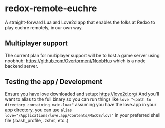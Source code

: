 # redox-remote-euchre
A straight-forward Lua and Love2d app that enables the folks at Redxo to play euchre remotely, in our own way.

## Multiplayer support
The current plan for multiplayer support will be to host a game server using noobhub: https://github.com/Overtorment/NoobHub which is a node backend server.

## Testing the app / Development
Ensure you have love downloaded and setup: https://love2d.org/
And you'll want to alias to the full binary so you can run things like `love "<path to directory containing main.lua>"`
assuming you have the love.app in your app directory, you can use `alias love="/Applications/love.app/Contents/MacOS/love"` in your preferred shell file (.bash_profile, .zshrc, etc..)
